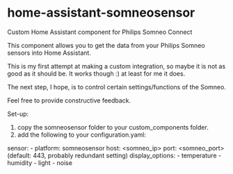 # home-assistant-somneosensor
Custom Home Assistant component for Philips Somneo Connect

This component allows you to get the data from your Philips Somneo sensors into Home Assistant.

This is my first attempt at making a custom integration, so maybe it is not as good as it should be. It works though :) at least for me it does.

The next step, I hope, is to control certain settings/functions of the Somneo.

Feel free to provide constructive feedback.

Set-up:
1. copy the somneosensor folder to your custom_components folder.
2. add the following to your configuration.yaml:

sensor:
    - platform: somneosensor
      host: <somneo_ip>
      port: <somneo_port>  (default: 443, probably redundant setting)
      display_options:
        - temperature
        - humidity
        - light
        - noise
